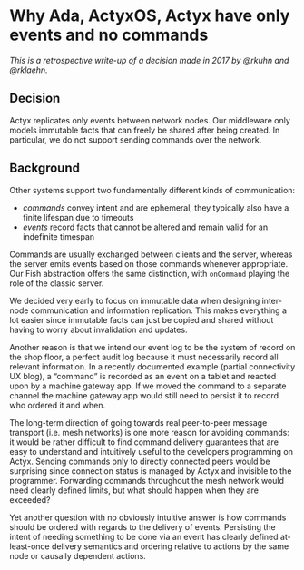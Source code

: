 # Why Ada, ActyxOS, Actyx have only events and no commands

_This is a retrospective write-up of a decision made in 2017 by @rkuhn and @rklaehn._

## Decision

Actyx replicates only events between network nodes.
Our middleware only models immutable facts that can freely be shared after being created.
In particular, we do not support sending commands over the network.

## Background

Other systems support two fundamentally different kinds of communication:

- _commands_ convey intent and are ephemeral, they typically also have a finite lifespan due to timeouts
- _events_ record facts that cannot be altered and remain valid for an indefinite timespan

Commands are usually exchanged between clients and the server, whereas the server emits events based on those commands whenever appropriate.
Our Fish abstraction offers the same distinction, with `onCommand` playing the role of the classic server.

We decided very early to focus on immutable data when designing inter-node communication and information replication.
This makes everything a lot easier since immutable facts can just be copied and shared without having to worry about invalidation and updates.

Another reason is that we intend our event log to be the system of record on the shop floor, a perfect audit log because it must necessarily record all relevant information.
In a recently documented example (partial connectivity UX blog), a “command” is recorded as an event on a tablet and reacted upon by a machine gateway app.
If we moved the command to a separate channel the machine gateway app would still need to persist it to record who ordered it and when.

The long-term direction of going towards real peer-to-peer message transport (i.e. mesh networks) is one more reason for avoiding commands:
it would be rather difficult to find command delivery guarantees that are easy to understand and intuitively useful to the developers programming on Actyx.
Sending commands only to directly connected peers would be surprising since connection status is managed by Actyx and invisible to the programmer.
Forwarding commands throughout the mesh network would need clearly defined limits, but what should happen when they are exceeded?

Yet another question with no obviously intuitive answer is how commands should be ordered with regards to the delivery of events.
Persisting the intent of needing something to be done via an event has clearly defined at-least-once delivery semantics and ordering relative to actions by the same node or causally dependent actions.
